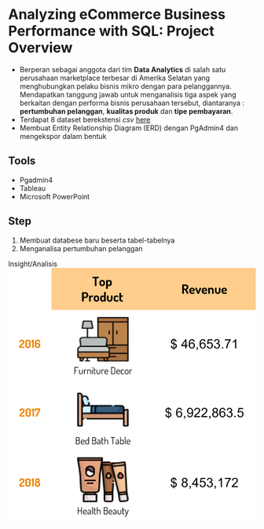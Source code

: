 # Analyzing eCommerce Business Performance with SQL: Project Overview
- Berperan sebagai anggota dari tim **Data Analytics** di salah satu perusahaan marketplace terbesar di Amerika Selatan yang menghubungkan pelaku bisnis mikro dengan para pelanggannya. Mendapatkan tanggung jawab untuk menganalisis tiga aspek yang berkaitan dengan performa bisnis perusahaan tersebut, diantaranya : **pertumbuhan pelanggan**, **kualitas produk** dan **tipe pembayaran**.
- Terdapat 8 dataset berekstensi *csv* [here](https://github.com/bumianugrahhh/Analyzing_eCommerce/tree/master/Dataset)
- Membuat Entity Relationship Diagram (ERD) dengan PgAdmin4 dan mengekspor dalam bentuk 

## Tools
- Pgadmin4
- Tableau
- Microsoft PowerPoint

## Step
1. Membuat databese baru beserta tabel-tabelnya
2. Menganalisa pertumbuhan pelanggan

Insight/Analisis
![alt text](https://github.com/bumianugrahhh/Analyzing_eCommerce/blob/master/Fig/Top%20Product.png?raw=true)
